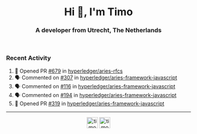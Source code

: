 <h1 align="center">Hi 👋, I'm Timo</h1>
<h3 align="center">A developer from Utrecht, The Netherlands</h3>
<br/>
<!-- https://github.com/rahuldkjain/github-profile-readme-generator --!>

<!--  <p align="left"><img src="https://github-readme-stats.vercel.app/api?username=timoglastra&show_icons=true&count_private=true&" alt="timoglastra" /></p> --!>

<!--
Github language stats
<p align="left"><img src="https://github-readme-stats.vercel.app/api/top-langs/?username=timoglastra&layout=compact" alt="timoglastra" /><p>
-->

<!-- Codestats language stats -->
<!-- <p align="left"><img src="https://codestats-readme.vercel.app/api/top-langs/?username=timoglastra&layout=compact&language_count=12" alt="timoglastra" /><p>    --!>
  
<h3>Recent Activity</h3>

<!--START_SECTION:activity-->
1. 💪 Opened PR [#679](https://github.com/hyperledger/aries-rfcs/pull/679) in [hyperledger/aries-rfcs](https://github.com/hyperledger/aries-rfcs)
2. 🗣 Commented on [#307](https://github.com/hyperledger/aries-framework-javascript/issues/307) in [hyperledger/aries-framework-javascript](https://github.com/hyperledger/aries-framework-javascript)
3. 🗣 Commented on [#116](https://github.com/hyperledger/aries-framework-javascript/issues/116) in [hyperledger/aries-framework-javascript](https://github.com/hyperledger/aries-framework-javascript)
4. 🗣 Commented on [#194](https://github.com/hyperledger/aries-framework-javascript/issues/194) in [hyperledger/aries-framework-javascript](https://github.com/hyperledger/aries-framework-javascript)
5. 💪 Opened PR [#319](https://github.com/hyperledger/aries-framework-javascript/pull/319) in [hyperledger/aries-framework-javascript](https://github.com/hyperledger/aries-framework-javascript)
<!--END_SECTION:activity-->

---

<p align="center">
<a href="https://twitter.com/timoglastra" target="blank"><img align="center" src="https://cdn.jsdelivr.net/npm/simple-icons@3.0.1/icons/twitter.svg" alt="timoglastra" height="30" width="30" /></a>
<a href="https://linkedin.com/in/timoglastra" target="blank"><img align="center" src="https://cdn.jsdelivr.net/npm/simple-icons@3.0.1/icons/linkedin.svg" alt="timoglastra" height="30" width="30" /></a>
</p>



